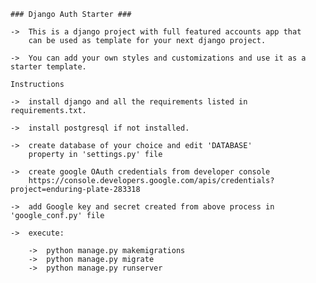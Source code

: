     ### Django Auth Starter ###

    ->  This is a django project with full featured accounts app that 
        can be used as template for your next django project.

    ->  You can add your own styles and customizations and use it as a starter template.

    Instructions

    ->  install django and all the requirements listed in requirements.txt.
    
    ->  install postgresql if not installed.

    ->  create database of your choice and edit 'DATABASE'
        property in 'settings.py' file

    ->  create google OAuth credentials from developer console 
        https://console.developers.google.com/apis/credentials?project=enduring-plate-283318

    ->  add Google key and secret created from above process in 'google_conf.py' file

    ->  execute:

        ->  python manage.py makemigrations
        ->  python manage.py migrate
        ->  python manage.py runserver